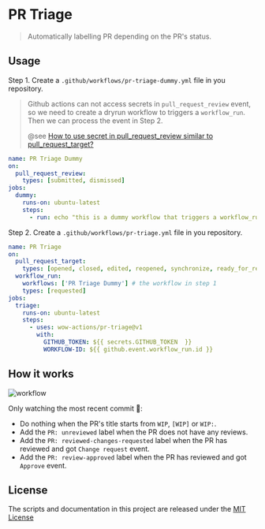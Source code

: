 # PR Triage

> Automatically labelling PR depending on the PR's status.

## Usage

Step 1. Create a `.github/workflows/pr-triage-dummy.yml` file in you repository.

> Github actions can not access secrets in `pull_request_review` event, so we need to create a dryrun workflow to triggers a `workflow_run`. Then we can process the event in Step 2.
>
> @see [How to use secret in pull_request_review similar to pull_request_target?](https://stackoverflow.com/questions/67247752/how-to-use-secret-in-pull-request-review-similar-to-pull-request-target)

```yml
name: PR Triage Dummy
on:
  pull_request_review:
    types: [submitted, dismissed]
jobs:
  dummy:
    runs-on: ubuntu-latest
    steps:
      - run: echo "this is a dummy workflow that triggers a workflow_run; it's necessary because otherwise the repo secrets will not be in scope for externally forked pull requests"
```

Step 2. Create a `.github/workflows/pr-triage.yml` file in you repository.

```yml
name: PR Triage
on:
  pull_request_target:
    types: [opened, closed, edited, reopened, synchronize, ready_for_review]
  workflow_run:
    workflows: ['PR Triage Dummy'] # the workflow in step 1
    types: [requested]
jobs:
  triage:
    runs-on: ubuntu-latest
    steps:
      - uses: wow-actions/pr-triage@v1
        with:
          GITHUB_TOKEN: ${{ secrets.GITHUB_TOKEN  }}
          WORKFLOW-ID: ${{ github.event.workflow_run.id }}
```

## How it works

![workflow](screenshots/workflow.png)

Only watching the most recent commit :eyes::

- Do nothing when the PR's title starts from `WIP`, `[WIP]` or `WIP:`.
- Add the `PR: unreviewed` label when the PR does not have any reviews.
- Add the `PR: reviewed-changes-requested` label when the PR has reviewed and got `Change request` event.
- Add the `PR: review-approved` label when the PR has reviewed and got `Approve` event.

## License

The scripts and documentation in this project are released under the [MIT License](LICENSE)
